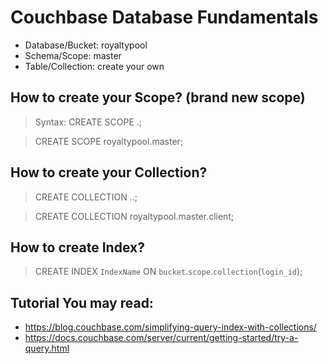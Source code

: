 # Couchbase Database Fundamentals

* Database/Bucket: royaltypool
* Schema/Scope: master
* Table/Collection: create your own

## How to create your Scope? (brand new scope)
> Syntax: CREATE SCOPE <bucket>.<scopename>;
  
> CREATE SCOPE royaltypool.master;
  
## How to create your Collection?
> CREATE COLLECTION <bucket>.<scopename>.<collectionName>;
  
> CREATE COLLECTION royaltypool.master.client;
  
## How to create Index? 
> CREATE INDEX `IndexName` ON `bucket`.`scope`.`collection`(`login_id`);

## Tutorial You may read:
* https://blog.couchbase.com/simplifying-query-index-with-collections/
* https://docs.couchbase.com/server/current/getting-started/try-a-query.html
